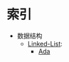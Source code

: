 # 索引

- 数据结构
    - [Linked-List](https://github.com/xiashuangxi/Algorithm_DataStructure_Notes/blob/main/DS_Linked-List):
        - [Ada](https://github.com/xiashuangxi/Algorithm_DataStructure_Notes/blob/main/DS_Linked-List/linked_list.adb)